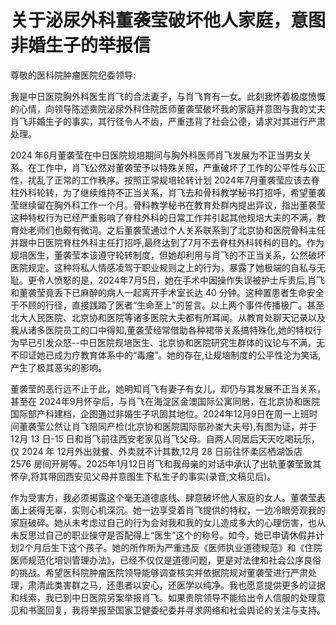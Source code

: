 # 关于泌尿外科董袭莹破坏他人家庭，意图非婚生子的举报信

尊敬的医科院肿瘤医院纪委领导:

我是中日医院胸外科医生肖飞的合法妻子，与肖飞育有一女。此刻我怀着极度愤慨的心情，向领导陈述贵院泌尿外科住院医师董袭莹破坏我的家庭并意图与我的丈夫肖飞非婚生子的事实，其行径令人不齿，严重违背了社会公德，请求对其进行严肃处理。

2024 年6月董袭莹在中日医院规培期间与胸外科医师肖飞发展为不正当男女关系。在工作中，肖飞公然对董袭莹予以特殊关照，严重破坏了工作的公平性与公正性，扰乱了正常的工作秩序。按照正常规培轮转计划 2024年7月董袭莹应该去脊柱外科轮转，为了继续维持不正当关系，肖飞去和骨科教学秘书打招呼，希望董袭莹继续留在胸外科工作一个月。骨科教学秘书在教育处群内提出异议，指出董袭莹这种特权行为已经严重影响了脊柱外科的日常工作并引起其他规培大夫的不满，教育处老师们也颇有微词。之后董袭莹通过个人关系联系到了北京协和医院骨科主任并跟中日医院脊柱外科主任打招呼,最终达到了7月不去脊柱外科转科的目的。作为规培医生，董袭莹本该遵守轮转制度，但她却利用与肖飞的不正当关系，公然破坏医院规定。这种将私人情感凌驾于职业规则之上的行为，暴露了她极端的自私与无耻。更令人愤怒的是，2024年7月5日，她在手术中因操作失误被护士斥责后,肖飞和董袭莹竟丢下已麻醉的病人一起离开手术室长达 40 分钟。这种置患者生命安全于不顾的行径，直接践踏了医者“生命至上”的誓言。以上两个事件传播极广。甚至北大人民医院、北京协和医院等诸多医院大夫都有所耳闻。从教育处聊天记录以及我从诸多医院员工的口中得知,董袭莹经常借助各种裙带关系搞特殊化,她的特权行为早已引发众怒--中日医院规培医生、北京协和医院研究生群体的议论与不满，无不印证她已成为疗教育体系中的“毒瘤”。她的存在,让规培制度的公平性沦为笑话,产生了极其恶劣的影响。

董袭莹的恶行远不止于此，她明知肖飞有妻子有女儿，却仍与其发展不正当关系，甚至在 2024年9月怀孕后，与肖飞在海淀区金澳国际公寓同居，在北京协和医院国际部产科建档，企图通过非婚生子巩固其地位。2024年12月9日在周一上班时间董袭莹公然让肖飞陪同产检(北京协和医院国际部孙崟大夫号),有图为证，并于 12月 13 日-15 日和肖飞前往西安老家见肖飞父母。自两人同居后天天吃喝玩乐，仅 2024 年 12月外出就餐、外卖就不计其数,12月 28 日前往怀柔区栖湖饭店 2576 房间开房等。2025年1月12日肖飞和我母亲的对话中承认了出轨董袭莹致其怀孕,将其带回西安见父母并意图生下私生子的事实(录音,文稿见后)。

作为受害方，我必须揭露这个毫无道德底线、肆意破坏他人家庭的女人。董袭莹表面上装得无辜，实则心机深沉。她一边享受着肖飞提供的特权，一边冷眼旁观我的家庭破碎。她从未考虑过自己的行为会对我和我的女儿造成多大的心理伤害，也从未反思过自己的职业操守是否配得上“医生”这个的称号。如今，她已申请休假并计划2个月后生下这个孩子。她的所作所为严重违反《医师执业道德规范》和《住院医师规范化培训管理办法》，已经不仅仅是道德问题，更是对法律和社会公序良俗的挑战。希望医科院肿瘤医院领导能够调查核实并依据院规对董袭莹进行严肃处理，肃清此类害群之马，还患者以安心，还医学以纯净。我也愿意提供更多的证据和线索，我已到中日医院另案举报肖飞。如果贵院领导不能给出令人信服的处理意见和书面回复，我将举报至国家卫健委纪委并寻求网络和社会舆论的关注与支持。
